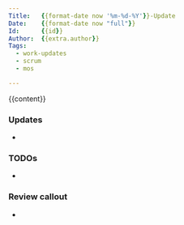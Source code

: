 ```yaml
---
Title:   {{format-date now '%m-%d-%Y'}}-Update
Date:    {{format-date now "full"}}
Id:      {{id}}
Author:  {{extra.author}}
Tags:
  - work-updates
  - scrum
  - mos

---
```


{{content}}

### Updates

-

### TODOs

-


### Review callout

-
